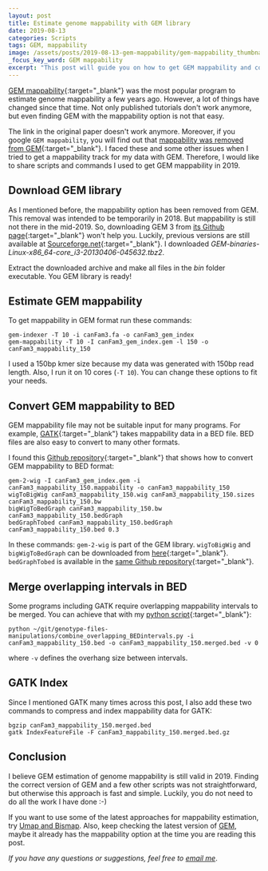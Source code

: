 ```yaml
---
layout: post
title: Estimate genome mappability with GEM library
date: 2019-08-13
categories: Scripts
tags: GEM, mappability
image: /assets/posts/2019-08-13-gem-mappability/gem-mappability_thumbnail.jpeg
_focus_key_word: GEM mappability
excerpt: "This post will guide you on how to get GEM mappability and convert it to BED file. Links to GEM library and all necessary conversion scripts are provided."
---
```


[GEM mappability](http://dx.plos.org/10.1371/journal.pone.0030377){:target="_blank"} was the most popular program to estimate genome mappability a few years ago. However, a lot of things have changed since that time. Not only published tutorials don't work anymore, but even finding GEM with the mappability option is not that easy.

The link in the original paper doesn't work anymore. Moreover, if you google `GEM mappability`, you will find out that [mappability was removed from GEM](https://github.com/smarco/gem3-mapper/issues/7){:target="_blank"}. I faced these and some other issues when I tried to get a mappability track for my data with GEM. Therefore, I would like to share scripts and commands I used to get GEM mappability in 2019.

## Download GEM library

As I mentioned before, the mappability option has been removed from GEM. This removal was intended to be temporarily in 2018. But mappability is still not there in the mid-2019. So, downloading GEM 3 from [its Github page](https://github.com/smarco/gem3-mapper){:target="_blank"} won't help you. Luckily, previous versions are still available at [Sourceforge.net](https://sourceforge.net/projects/gemlibrary/files/gem-library/Binary%20pre-release%203/){:target="_blank"}. I downloaded *GEM-binaries-Linux-x86_64-core_i3-20130406-045632.tbz2*. 

Extract the downloaded archive and make all files in the *bin* folder executable. You GEM library is ready!

## Estimate GEM mappability

To get mappability in GEM format run these commands:
```
gem-indexer -T 10 -i canFam3.fa -o canFam3_gem_index
gem-mappability -T 10 -I canFam3_gem_index.gem -l 150 -o canFam3_mappability_150
```

I used a 150bp kmer size because my data was generated with 150bp read length. Also, I run it on 10 cores (`-T 10`).  You can change these options to fit your needs.

## Convert GEM mappability to BED

GEM mappability file may not be suitable input for many programs. For example, [GATK](https://software.broadinstitute.org/gatk/){:target="_blank"} takes mappability data in a BED file. BED files are also easy to convert to many other formats. 

I found this [Github repository](https://github.com/xuefzhao/Reference.Mappability){:target="_blank"} that shows how to convert GEM mappability to BED format:
```
gem-2-wig -I canFam3_gem_index.gem -i canFam3_mappability_150.mappability -o canFam3_mappability_150
wigToBigWig canFam3_mappability_150.wig canFam3_mappability_150.sizes canFam3_mappability_150.bw
bigWigToBedGraph canFam3_mappability_150.bw  canFam3_mappability_150.bedGraph
bedGraphTobed canFam3_mappability_150.bedGraph canFam3_mappability_150.bed 0.3
```
In these commands:
    `gem-2-wig` is part of the GEM library.
    `wigToBigWig` and `bigWigToBedGraph` can be downloaded from [here](http://hgdownload.cse.ucsc.edu/admin/exe/linux.x86_64/){:target="_blank"}. 
    `bedGraphTobed` is available in the [same Github repository](https://github.com/xuefzhao/Reference.Mappability/tree/master/Scripts){:target="_blank"}.

## Merge overlapping intervals in BED

Some programs including GATK require overlapping mappability intervals to be merged. You can achieve that with my [python script](https://github.com/evodify/genotype-files-manipulations/blob/master/combine_overlapping_BEDintervals.py){:target="_blank"}:
```
python ~/git/genotype-files-manipulations/combine_overlapping_BEDintervals.py -i canFam3_mappability_150.bed -o canFam3_mappability_150.merged.bed -v 0
```
where `-v` defines the overhang size between intervals.

## GATK Index

Since I mentioned GATK many times across this post, I also add these two commands to compress and index mappability data for GATK:

```
bgzip canFam3_mappability_150.merged.bed
gatk IndexFeatureFile -F canFam3_mappability_150.merged.bed.gz
```

## Conclusion

I believe GEM estimation of genome mappability is still valid in 2019. Finding the correct version of GEM and a few other scripts was not straightforward, but otherwise this approach is fast and simple. Luckily, you do not need to do all the work I have done :-)

If you want to use some of the latest approaches for mappability estimation, try [Umap and Bismap](https://bitbucket.org/hoffmanlab/umap/src/default/). Also, keep checking the latest version of [GEM](https://github.com/smarco/gem3-mapper/), maybe it already has the mappability option at the time you are reading this post.

*If you have any questions or suggestions, feel free to [email me](mailto:dmytro.kryvokhyzha@evobio.eu)*.
